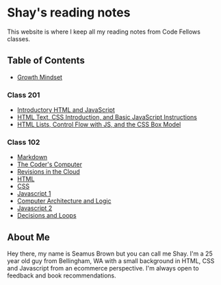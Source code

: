 # Shay's reading notes

This website is where I keep all my reading notes from Code Fellows classes.

## Table of Contents

- [Growth Mindset](growth-mindset.md)

### Class 201

- [Introductory HTML and JavaScript](class-01.md)
- [HTML Text, CSS Introduction, and Basic JavaScript Instructions](class-02.md)
- [HTML Lists, Control Flow with JS, and the CSS Box Model](class-03.md)

### Class 102

- [Markdown](markdown.md)
- [The Coder's Computer](the-coders-computer.md)
- [Revisions in the Cloud](revisions.md)
- [HTML](its-html.md)
- [CSS](css.md)
- [Javascript 1](dynamic-web.md)
- [Computer Architecture and Logic](computer-logic.md)
- [Javascript 2](program-java.md)
- [Decisions and Loops](decisions.md)

## About Me

Hey there, my name is Seamus Brown but you can call me Shay. I'm a 25 year old guy from Bellingham, WA with a small background in HTML, CSS and Javascript from an ecommerce perspective. I'm always open to feedback and book recommendations.
